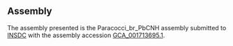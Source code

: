 

Assembly
--------

The assembly presented is the Paracocci\_br\_PbCNH assembly submitted to
[INSDC](http://www.insdc.org) with the assembly accession
[GCA\_001713695.1](http://www.ebi.ac.uk/ena/data/view/GCA_001713695.1).
